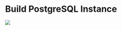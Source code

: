 # Build PostgreSQL Instance

<a href="https://portal.azure.com/#create/Microsoft.Template/uri/https%3A%2F%2Fraw.githubusercontent.com%2Fvys99AZBuild%2FAzureAutomation%2Fmaster%2F802-Deploy-SQL-Database%2Fazuredeploy.json" target="_blank">
   <img src="http://azuredeploy.net/deploybutton.png"/>
</a>